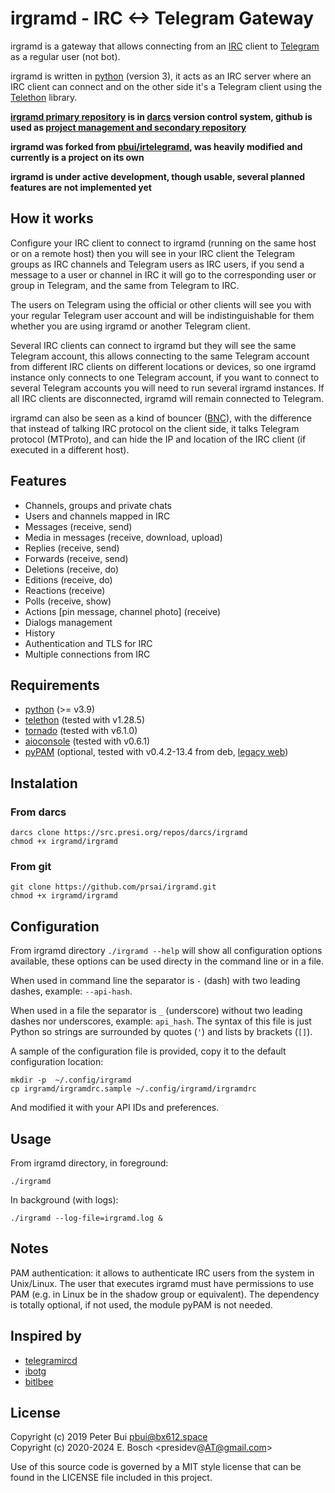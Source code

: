 # irgramd - IRC <-> Telegram Gateway

irgramd is a gateway that allows connecting from an [IRC] client to
[Telegram] as a regular user (not bot).

irgramd is written in [python] (version 3), it acts as an IRC server
where an IRC client can connect and on the other side it's a Telegram client
using the [Telethon] library.

**[irgramd primary repository] is in [darcs] version control system, github
is used as [project management and secondary repository]**

**irgramd was forked from [pbui/irtelegramd], was heavily modified and
currently is a project on its own**

**irgramd is under active development, though usable, several
planned features are not implemented yet**

## How it works

Configure your IRC client to connect to irgramd (running on the same host or
on a remote host) then you will see in your IRC client the Telegram groups
as IRC channels and Telegram users as IRC users, if you send a message to a
user or channel in IRC it will go to the corresponding user or group in
Telegram, and the same from Telegram to IRC.

The users on Telegram using the official or other clients will see you with
your regular Telegram user account and will be indistinguishable for them
whether you are using irgramd or another Telegram client.

Several IRC clients can connect to irgramd but they will see the same
Telegram account, this allows connecting to the same Telegram account from
different IRC clients on different locations or devices, so one irgramd
instance only connects to one Telegram account, if you want to connect to
several Telegram accounts you will need to run several irgramd instances. If
all IRC clients are disconnected, irgramd will remain connected to Telegram.

irgramd can also be seen as a kind of bouncer ([BNC]), with the difference
that instead of talking IRC protocol on the client side, it talks Telegram
protocol (MTProto), and can hide the IP and location of the IRC client (if
executed in a different host).

## Features

- Channels, groups and private chats
- Users and channels mapped in IRC
- Messages (receive, send)
- Media in messages (receive, download, upload)
- Replies (receive, send)
- Forwards (receive, send)
- Deletions (receive, do)
- Editions (receive, do)
- Reactions (receive)
- Polls (receive, show)
- Actions [pin message, channel photo] (receive)
- Dialogs management
- History
- Authentication and TLS for IRC
- Multiple connections from IRC

## Requirements

- [python] (>= v3.9)
- [telethon] (tested with v1.28.5)
- [tornado] (tested with v6.1.0)
- [aioconsole] (tested with v0.6.1)
- [pyPAM] (optional, tested with v0.4.2-13.4 from deb, [legacy web](https://web.archive.org/web/20110316070059/http://www.pangalactic.org/PyPAM/))

## Instalation

### From darcs

    darcs clone https://src.presi.org/repos/darcs/irgramd
    chmod +x irgramd/irgramd

### From git

    git clone https://github.com/prsai/irgramd.git
    chmod +x irgramd/irgramd

## Configuration

From irgramd directory `./irgramd --help` will show all configuration
options available, these options can be used directy in the command line or
in a file.

When used in command line the separator is `-` (dash) with two leading
dashes, example: `--api-hash`.

When used in a file the separator is `_` (underscore) without two leading
dashes nor underscores, example: `api_hash`. The syntax of this file is just
Python so strings are surrounded by quotes (`'`) and lists by brackets (`[]`).

A sample of the configuration file is provided, copy it to the default
configuration location:

    mkdir -p  ~/.config/irgramd
    cp irgramd/irgramdrc.sample ~/.config/irgramd/irgramdrc

And modified it with your API IDs and preferences.

## Usage

From irgramd directory, in foreground:

    ./irgramd

In background (with logs):

    ./irgramd --log-file=irgramd.log &

## Notes

PAM authentication: it allows to authenticate IRC users from the system in
Unix/Linux. The user that executes irgramd must have permissions to use PAM
(e.g. in Linux be in the shadow group or equivalent). The dependency is
totally optional, if not used, the module pyPAM is not needed.

## Inspired by

- [telegramircd]
- [ibotg]
- [bitlbee]

## License

Copyright (c) 2019 Peter Bui <pbui@bx612.space>  
Copyright (c) 2020-2024 E. Bosch <presidev@AT@gmail.com>

Use of this source code is governed by a MIT style license that
can be found in the LICENSE file included in this project.

[IRC]: https://en.wikipedia.org/wiki/Internet_Relay_Chat
[Telegram]: https://telegram.org/
[python]: https://www.python.org/
[Telethon]: https://github.com/LonamiWebs/Telethon
[irgramd primary repository]: https://src.presi.org/darcs/irgramd
[darcs]: http://darcs.net
[project management and secondary repository]: https://github.com/prsai/irgramd
[pbui/irtelegramd]: https://github.com/pbui/irtelegramd
[python]: https://www.python.org
[tornado]: https://www.tornadoweb.org
[aioconsole]: https://github.com/vxgmichel/aioconsole
[pyPAM]: https://packages.debian.org/bullseye/python3-pam
[BNC]: https://en.wikipedia.org/wiki/BNC_(software)
[telegramircd]: https://github.com/prsai/telegramircd
[ibotg]: https://github.com/prsai/ibotg
[bitlbee]: https://www.bitlbee.org
